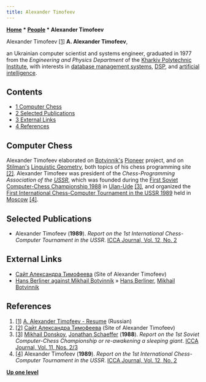 ```yaml
---
title: Alexander Timofeev
---
```

**[Home](Home "Home") * [People](People "People") * Alexander Timofeev**

[](http://atimopheyev.narod.ru/RESUME/Resume.HTM) Alexander Timofeev <a id="cite-note-1" href="#cite-ref-1">[1]</a>
**A. Alexander Timofeev**,

an Ukrainian computer scientist and systems engineer, graduated in 1977 from the *Engineering and Physics Department* of the [Kharkiv Polytechnic Institute](https://en.wikipedia.org/wiki/Kharkiv_Polytechnic_Institute), with interests in [database management systems](https://en.wikipedia.org/wiki/Database_management_systems), [DSP](https://en.wikipedia.org/wiki/Digital_signal_processing), and [artificial intelligence](Artificial_Intelligence "Artificial Intelligence").

## Contents

- [1 Computer Chess](#computer-chess)
- [2 Selected Publications](#selected-publications)
- [3 External Links](#external-links)
- [4 References](#references)

## Computer Chess

Alexander Timofeev elaborated on [Botvinnik's](Mikhail_Botvinnik "Mikhail Botvinnik") [Pioneer](Pioneer "Pioneer") project, and on [Stilman's](Boris_Stilman "Boris Stilman") [Linguistic Geometry](index.php?title=Linguistic_Geometry&action=edit&redlink=1 "Linguistic Geometry (page does not exist)"), both topics of his chess programming site <a id="cite-note-2" href="#cite-ref-2">[2]</a>.
Alexander Timofeev was president of the *Chess-Programming Association of the [USSR](https://en.wikipedia.org/wiki/Soviet_Union)*, which was founded during the [First Soviet Computer-Chess Championship 1988](First_Soviet_Computer-Chess_Championship_1988 "First Soviet Computer-Chess Championship 1988") in [Ulan-Ude](https://en.wikipedia.org/wiki/Ulan-Ude) <a id="cite-note-3" href="#cite-ref-3">[3]</a>, and organized the [First International Chess-Computer Tournament in the USSR 1989](First_International_Chess-Computer_Tournament_in_the_USSR_1989 "First International Chess-Computer Tournament in the USSR 1989") held in [Moscow](https://en.wikipedia.org/wiki/Moscow) <a id="cite-note-4" href="#cite-ref-4">[4]</a>.

## Selected Publications

- Alexander Timofeev (**1989**). *Report on the 1st International Chess-Computer Tournament in the USSR*. [ICCA Journal, Vol. 12, No. 2](ICGA_Journal#12_2 "ICGA Journal")

## External Links

- [Сайт Александра Тимофеева](http://atimopheyev.narod.ru/Frame/index.html)  (Site of Alexander Timofeev)
- [Hans Berliner against Mikhail Botvinnik](http://atimopheyev.narod.ru/AfterPIONEER/info/PIONEER/2-Berliner.htm) » [Hans Berliner](Hans_Berliner "Hans Berliner"), [Mikhail Botvinnik](Mikhail_Botvinnik "Mikhail Botvinnik")

## References

1. <a id="cite-ref-1" href="#cite-note-1">[1]</a> [A. Alexander Timofeev - Resume](http://atimopheyev.narod.ru/RESUME/Resume.HTM) (Russian)
1. <a id="cite-ref-2" href="#cite-note-2">[2]</a> [Сайт Александра Тимофеева](http://atimopheyev.narod.ru/Frame/index.html)  (Site of Alexander Timofeev)
1. <a id="cite-ref-3" href="#cite-note-3">[3]</a> [Mikhail Donskoy](Mikhail_Donskoy "Mikhail Donskoy"), [Jonathan Schaeffer](Jonathan_Schaeffer "Jonathan Schaeffer") (**1988**). *Report on the 1st Soviet Computer-Chess Championship or re-awakening a sleeping giant*. [ICCA Journal, Vol. 11, Nos. 2/3](ICGA_Journal#11_23 "ICGA Journal")
1. <a id="cite-ref-4" href="#cite-note-4">[4]</a> Alexander Timofeev (**1989**). *Report on the 1st International Chess-Computer Tournament in the USSR*. [ICCA Journal, Vol. 12, No. 2](ICGA_Journal#12_2 "ICGA Journal")

**[Up one level](People "People")**

